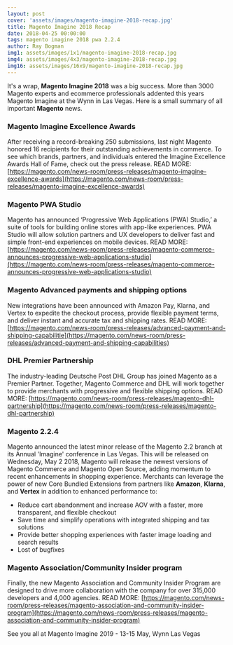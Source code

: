 ```yaml
---
layout: post
cover: 'assets/images/magento-imagine-2018-recap.jpg'
title: Magento Imagine 2018 Recap
date: 2018-04-25 00:00:00
tags: magento imagine 2018 pwa 2.2.4
author: Ray Bogman
img1: assets/images/1x1/magento-imagine-2018-recap.jpg
img4: assets/images/4x3/magento-imagine-2018-recap.jpg
img16: assets/images/16x9/magento-imagine-2018-recap.jpg
---
```


It's a wrap, **Magento Imagine 2018** was a big success. More than 3000 Magento experts and ecommerce professionals addented this years Magento Imagine at the Wynn in Las Vegas. Here is a small summary of all important **Magento** news.

### Magento Imagine Excellence Awards
After receiving a record-breaking 250 submissions, last night Magento honored 16 recipients for their outstanding achievements in commerce.
To see which brands, partners, and individuals entered the Imagine Excellence Awards Hall of Fame, check out the press release.
READ MORE: [https://magento.com/news-room/press-releases/magento-imagine-excellence-awards](https://magento.com/news-room/press-releases/magento-imagine-excellence-awards)

### Magento PWA Studio
Magento has announced ‘Progressive Web Applications (PWA) Studio,’ a suite of tools for building online stores with app-like experiences.
PWA Studio will allow solution partners and UX developers to deliver fast and simple front-end experiences on mobile devices.
READ MORE: [https://magento.com/news-room/press-releases/magento-commerce-announces-progressive-web-applications-studio](https://magento.com/news-room/press-releases/magento-commerce-announces-progressive-web-applications-studio)

### Magento Advanced payments and shipping options
New integrations have been announced with Amazon Pay, Klarna, and Vertex to expedite the checkout process, provide flexible payment terms, and deliver instant and accurate tax and shipping rates.
READ MORE: [https://magento.com/news-room/press-releases/advanced-payment-and-shipping-capabilitie](https://magento.com/news-room/press-releases/advanced-payment-and-shipping-capabilities)

### DHL Premier Partnership
The industry-leading Deutsche Post DHL Group has joined Magento as a Premier Partner.
Together, Magento Commerce and DHL will work together to provide merchants with progressive and flexible shipping options.
READ MORE: [https://magento.com/news-room/press-releases/magento-dhl-partnership](https://magento.com/news-room/press-releases/magento-dhl-partnership)

### Magento 2.2.4
Magento announced the latest minor release of the Magento 2.2 branch at its Annual 'Imagine' conference in Las Vegas.
This will be released on Wednesday, May 2 2018, Magento will release the newest versions of Magento Commerce and Magento Open Source, adding momentum to recent enhancements in shopping experience. Merchants can leverage the power of new Core Bundled Extensions from partners like **Amazon**, **Klarna**, and **Vertex** in addition to enhanced performance to:

- Reduce cart abandonment and increase AOV with a faster, more transparent, and flexible checkout
- Save time and simplify operations with integrated shipping and tax solutions
- Provide better shopping experiences with faster image loading and search results
- Lost of bugfixes

### Magento Association/Community Insider program
Finally, the new Magento Association and Community Insider Program are designed to drive more collaboration with the company for over 315,000 developers and 4,000 agencies.
READ MORE: [https://magento.com/news-room/press-releases/magento-association-and-community-insider-program](https://magento.com/news-room/press-releases/magento-association-and-community-insider-program)

See you all at Magento Imagine 2019 - 13-15 May, Wynn Las Vegas
